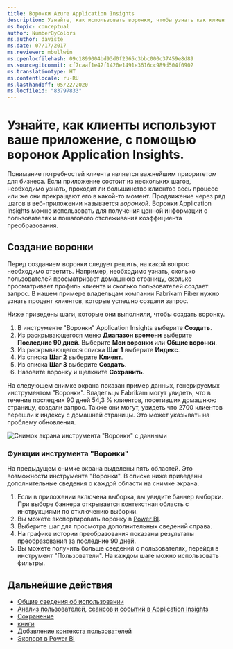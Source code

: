 ```yaml
---
title: Воронки Azure Application Insights
description: Узнайте, как использовать воронки, чтобы узнать как клиенты взаимодействуют с вашим приложением.
ms.topic: conceptual
author: NumberByColors
ms.author: daviste
ms.date: 07/17/2017
ms.reviewer: mbullwin
ms.openlocfilehash: 09c1899004bd93d0f2365c3bbc000c37459e8d89
ms.sourcegitcommit: cf7caaf1e42f1420e1491e3616cc989d504f0902
ms.translationtype: HT
ms.contentlocale: ru-RU
ms.lasthandoff: 05/22/2020
ms.locfileid: "83797833"
---
```

# <a name="discover-how-customers-are-using-your-application-with-application-insights-funnels"></a>Узнайте, как клиенты используют ваше приложение, с помощью воронок Application Insights.

Понимание потребностей клиента является важнейшим приоритетом для бизнеса. Если приложение состоит из нескольких шагов, необходимо узнать, проходит ли большинство клиентов весь процесс или же они прекращают его в какой-то момент. Продвижение через ряд шагов в веб-приложении называется *воронкой*. Воронки Application Insights можно использовать для получения ценной информации о пользователях и пошагового отслеживания коэффициента преобразования. 

## <a name="create-your-funnel"></a>Создание воронки
Перед созданием воронки следует решить, на какой вопрос необходимо ответить. Например, необходимо узнать, сколько пользователей просматривает домашнюю страницу, сколько просматривает профиль клиента и сколько пользователей создает запрос. В нашем примере владельцам компании Fabrikam Fiber нужно узнать процент клиентов, которые успешно создали запрос.

Ниже приведены шаги, которые они выполнили, чтобы создать воронку.

1. В инструменте "Воронки" Application Insights выберите **Создать**.
1. Из раскрывающегося меню **Диапазон времени** выберите **Последние 90 дней**. Выберите **Мои воронки** или **Общие воронки**.
1. Из раскрывающегося списка **Шаг 1** выберите **Индекс**. 
1. Из списка **Шаг 2** выберите **Клиент**.
1. Из списка **Шаг 3** выберите **Создать**.
1. Назовите воронку и щелкните **Сохранить**.

На следующем снимке экрана показан пример данных, генерируемых инструментом "Воронки". Владельцы Fabrikam могут увидеть, что в течение последних 90 дней 54,3 % клиентов, посетивших домашнюю страницу, создали запрос. Также они могут, увидеть что 2700 клиентов перешли к индексу с домашней страницы. Это может указывать на проблему обновления.


![Снимок экрана инструмента "Воронки" с данными](media/usage-funnels/funnel1.png)

### <a name="funnels-features"></a>Функции инструмента "Воронки"
На предыдущем снимке экрана выделены пять областей. Это возможности инструмента "Воронки". В списке ниже приведены дополнительные сведения о каждой области на снимке экрана.
1. Если в приложении включена выборка, вы увидите баннер выборки. При выборе баннера открывается контекстная область с инструкциями по отключению выборки. 
2. Вы можете экспортировать воронку в [Power BI](../../azure-monitor/app/export-power-bi.md ).
3. Выберите шаг для просмотра дополнительных сведений справа. 
4. На графике истории преобразования показаны результаты преобразования за последние 90 дней. 
5. Вы можете получить больше сведений о пользователях, перейдя в инструмент "Пользователи". На каждом шаге можно использовать фильтры. 

## <a name="next-steps"></a>Дальнейшие действия
  * [Общие сведения об использовании](usage-overview.md)
  * [Анализ пользователей, сеансов и событий в Application Insights](usage-segmentation.md)
  * [Сохранение](usage-retention.md)
  * [книги](../../azure-monitor/platform/workbooks-overview.md)
  * [Добавление контекста пользователей](usage-send-user-context.md)
  * [Экспорт в Power BI](../../azure-monitor/app/export-power-bi.md )

